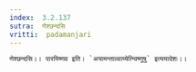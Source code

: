 ```yaml
---
index:  3.2.137
sutra:  णेश्छन्दसि
vritti:  padamanjari
---
```


	णेश्छन्दसि।। पारयिष्णव इति। `अयामन्ताल्वाय्येत्न्विष्णुषु` इत्ययादेशः।।
